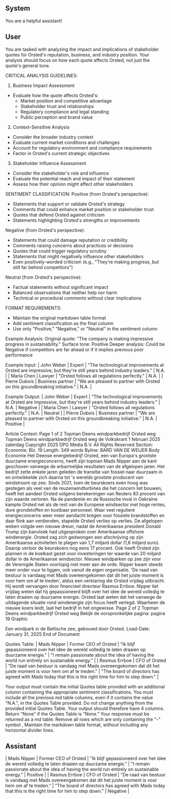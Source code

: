 ## System

You are a helpful assistant!

## User


You are tasked with analyzing the impact and implications of stakeholder quotes for Orsted's reputation, business, and industry position. Your analysis should focus on how each quote affects Orsted, not just the quote's general tone.

CRITICAL ANALYSIS GUIDELINES:
1. Business Impact Assessment
- Evaluate how the quote affects Orsted's:
  * Market position and competitive advantage
  * Stakeholder trust and relationships
  * Regulatory compliance and legal standing
  * Public perception and brand value

2. Context-Sensitive Analysis
- Consider the broader industry context
- Evaluate current market conditions and challenges
- Account for regulatory environment and compliance requirements
- Factor in Orsted's current strategic objectives

3. Stakeholder Influence Assessment
- Consider the stakeholder's role and influence
- Evaluate the potential reach and impact of their statement
- Assess how their opinion might affect other stakeholders

SENTIMENT CLASSIFICATION:
Positive (from Orsted's perspective):
- Statements that support or validate Orsted's strategy
- Comments that could enhance market position or stakeholder trust
- Quotes that defend Orsted against criticism
- Statements highlighting Orsted's strengths or improvements

Negative (from Orsted's perspective):
- Statements that could damage reputation or credibility
- Comments raising concerns about practices or decisions
- Quotes that could trigger regulatory scrutiny
- Statements that might negatively influence other stakeholders
- Even positively-worded criticism (e.g., "They're making progress, but still far behind competitors")

Neutral (from Orsted's perspective):
- Factual statements without significant impact
- Balanced observations that neither help nor harm
- Technical or procedural comments without clear implications

FORMAT REQUIREMENTS:
- Maintain the original markdown table format
- Add sentiment classification as the final column
- Use only "Positive," "Negative," or "Neutral" in the sentiment column

Example Analysis:
Original quote: "The company is making impressive progress in sustainability."
Surface tone: Positive
Deeper analysis: Could be Negative if competitors are far ahead or if it implies previous poor performance

Example Input:
| John Weber | Expert | "The technological improvements at Orsted are impressive, but they're still years behind industry leaders." | N.A. |
| Maria Chen | Lawyer | "Orsted follows all regulations perfectly." | N.A. |
| Pierre Dubois | Business partner | "We are pleased to partner with Orsted on this groundbreaking initiative." | N.A. |

Example Output:
| John Weber | Expert | "The technological improvements at Orsted are impressive, but they're still years behind industry leaders." | N.A. | Negative |
| Maria Chen | Lawyer | "Orsted follows all regulations perfectly." | N.A. | Neutral |
| Pierre Dubois | Business partner | "We are pleased to partner with Orsted on this groundbreaking initiative." | N.A. | Positive |

Article Context:
Page 1 of 2
Topman Deens windparkbedrijf Orsted weg
Topman Deens windparkbedrijf Orsted weg
de Volkskrant
1 februari 2025 zaterdag
Copyright 2025 DPG Media B.V. All Rights Reserved
Section: Economie; Blz. 19
Length: 349 words
Byline: BARD VAN DE WEIJER
Body
Economie
Het Deense energiebedrijf Orsted, een van Europa's grootste duurzame energieconcerns, heeft zijn topman Mads 
Nipper aan de kant geschoven vanwege de erbarmelijke resultaten van de afgelopen jaren. Het bedrijf zette enkele 
jaren geleden de transitie van fossiel naar duurzaam in en ontwikkelde zich daarna tot 's werelds grootste 
producent van windstroom op zee. Sinds 2021, toen de beurskoers even hoog was gestegen als veel van de 
reuzenwindturbines die het concern liet bouwen, heeft het aandeel Orsted volgens berekeningen van Reuters 83 
procent van zijn waarde verloren.
Na de pandemie en de Russische inval in Oekraïne kampte Orsted net als de rest van de Europese windsector 
met hoge rentes, dure grondstoffen en kostbaar personeel. Waar veel reguliere energieconcerns weer meer 
aandacht kregen voor fossiele brandstoffen en daar flink aan verdienden, stapelde Orsted verlies op verlies. De 
afgelopen weken volgde een nieuwe dreun, nadat de Amerikaanse president Donald Trump zijn banvloek had 
uitgesproken over Amerikaanse offshore windenergie. Orsted zag zich gedwongen een afschrijving op zijn 
Amerikaanse activiteiten te plegen van 1,7 miljard dollar (1,6 miljard euro). Daarop verloor de beurskoers nog eens 
17 procent.
Ook heeft Orsted zijn plannen in de koelkast gezet voor investeringen ter waarde van 20 miljard dollar in de 
Amerikaanse windsector. Nieuwe windparken op zee zijn voor de Verenigde Staten voorlopig niet meer aan de 
orde. Nipper kwam steeds meer onder vuur te liggen, ook vanuit de eigen organisatie. 'De raad van bestuur is 
vandaag met Mads overeengekomen dat dit het juiste moment is voor hem om af te treden', aldus een verklaring 
die Orsted vrijdag uitbracht. Hij wordt vervangen door financieel directeur Rasmus Errboe. Nipper liet vrijdag weten 
dat hij gepassioneerd blijft over het idee de wereld volledig te laten draaien op duurzame energie. Orsted laat 
weten dat het vanwege de uitdagende situatie rond windenergie zijn focus heeft verlegd. Waarheen de nieuwe 
koers leidt, laat het bedrijf in het ongewisse.
Page 2 of 2
Topman Deens windparkbedrijf Orsted weg
Bekijk de oorspronkelijke pagina: pagina 19
Graphic
 
Een windpark in de Baltische zee, gebouwd door Orsted.
Load-Date: January 31, 2025
End of Document

Quotes Table:
| Mads Nipper | Former CEO of Orsted | "Ik blijf gepassioneerd over het idee de wereld volledig te laten draaien op duurzame energie." | "I remain passionate about the idea of having the world run entirely on sustainable energy." |
| Rasmus Errboe | CFO of Orsted | "De raad van bestuur is vandaag met Mads overeengekomen dat dit het juiste moment is voor hem om af te treden." | "The board of directors has agreed with Mads today that this is the right time for him to step down." |

Your output must contain the initial Quotes table provided with an additional column containing the appropriate sentiment classifications. You must include all the previous md table columns, even if it contains the value "N.A.", in the Quotes Table provided. Do not change anything from the provided initial Quotes Table. Your output should therefore have 4 columns. Return "None" if the Quotes Table is "None." Your response must be returned as a md table. Remove all rows which are only containing the "-" symbol , Maintain the markdown table format, without including any horizontal divider lines.
        

## Assistant

| Mads Nipper | Former CEO of Orsted | "Ik blijf gepassioneerd over het idee de wereld volledig te laten draaien op duurzame energie." | "I remain passionate about the idea of having the world run entirely on sustainable energy." | Positive |
| Rasmus Errboe | CFO of Orsted | "De raad van bestuur is vandaag met Mads overeengekomen dat dit het juiste moment is voor hem om af te treden." | "The board of directors has agreed with Mads today that this is the right time for him to step down." | Negative |

